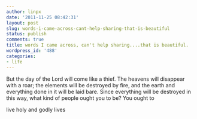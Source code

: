 ```yaml
---
author: linpx
date: '2011-11-25 08:42:31'
layout: post
slug: words-i-came-across-cant-help-sharing-that-is-beautiful
status: publish
comments: true
title: words I came across, can't help sharing....that is beautiful.
wordpress_id: '488'
categories:
- life
---
```


But the day of the Lord will come like a thief. The heavens will disappear
with a roar; the elements will be destroyed by fire, and the earth and
everything done in it will be laid bare. Since everything will be destroyed in
this way, what kind of people ought you to be? You ought to

live holy and godly lives

